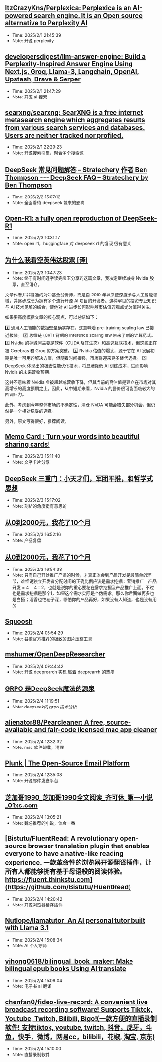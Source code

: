 
## [ItzCrazyKns/Perplexica: Perplexica is an AI-powered search engine. It is an Open source alternative to Perplexity AI](https://github.com/ItzCrazyKns/Perplexica)
- Time: 2025/2/1 21:45:39
- Note: 开源 perplexity

## [developersdigest/llm-answer-engine: Build a Perplexity-Inspired Answer Engine Using Next.js, Groq, Llama-3, Langchain, OpenAI, Upstash, Brave & Serper](https://github.com/developersdigest/llm-answer-engine)
- Time: 2025/2/1 21:47:29
- Note: 开源 ai 搜索

## [searxng/searxng: SearXNG is a free internet metasearch engine which aggregates results from various search services and databases. Users are neither tracked nor profiled.](https://github.com/searxng/searxng)
- Time: 2025/2/1 22:29:23
- Note: 开源搜索引擎，聚合多个搜索源

## [DeepSeek 常见问题解答 – Stratechery 作者 Ben Thompson --- DeepSeek FAQ – Stratechery by Ben Thompson](https://stratechery.com/2025/deepseek-faq/)
- Time: 2025/2/2 15:07:12
- Note: 全面看待 deepseek 带来的影响

## [Open-R1: a fully open reproduction of DeepSeek-R1](https://huggingface.co/blog/open-r1)
- Time: 2025/2/3 10:31:17
- Note: open r1，huggingface 对 deepseek r1 的复现
很有意义

## [为什么我看空英伟达股票 [译]](https://mp.weixin.qq.com/s/7Tv_9iCA1LFVg5EuPjJDoQ)
- Time: 2025/2/3 10:47:23
- Note: 终于有时间逐字读完宝玉分享的这篇文章，我决定继续减持 Nvidia 股票，直至清仓。

文章作者并非普通的对冲基金分析师，而是自 2010 年以来便深度参与人工智能领域，并逐步成长为拥有多个流行开源 AI 项目的开发者。这种罕见的投资专业知识与 AI 技术见解的结合，使他对 AI 进步如何影响股市估值的观点尤为值得关注。

如果要高度概括文章的核心观点，可以总结如下：

1️⃣ 通用人工智能的数据壁垒确实存在，这意味着 pre-training scaling law 已接近极限。
2️⃣ 思维链 (CoT) 背后的 inference scaling law 带来了新的计算范式。
3️⃣ Nvidia 的护城河主要是软件（CUDA 及其生态）和高速互联技术，但这些正在被 Cerebras 和 Groq 的方案突破。
4️⃣ Nvidia 估值的爆发，源于它在 AI 发展初期是唯一可用的解决方案，但随着时间推移，市场将迎来更多替代选择。
5️⃣ DeepSeek 体现出的极致性能优化技术，将显著降低 AI 训练成本，进而影响 Nvidia 的未来营收预期。

这并不意味着 Nvidia 会被超越或营收下降，但其当前的高估值是建立在市场对其高增长的高度预期之上。因此，从中短期来看，Nvidia 的股价很可能面临较大的回调压力。

此外，考虑到今年整体市场的不确定性，清仓 NVDA 可能会错失部分机会，但仍然是一个相对稳妥的选择。

另外，原文写得很好，推荐阅读。

## [Memo Card : Turn your words into beautiful sharing cards!](https://memocard.net/)
- Time: 2025/2/3 15:11:40
- Note: 文字卡片分享

## [DeepSeek 三重门：小天才们，军团平推，和哲学式思想](https://mp.weixin.qq.com/s/w_dMKtYPtCbyu7giulywOQ)
- Time: 2025/2/3 15:17:02
- Note: 剖析的角度挺有意思的

## [从0到2000元，我花了10个月](https://mp.weixin.qq.com/s/dHi-epAhAO7QgDD5a-GzXA?utm_source=wechat_session)
- Time: 2025/2/3 16:52:16
- Note: 产品复盘

## [从0到2000元，我花了10个月](https://mp.weixin.qq.com/s/dHi-epAhAO7QgDD5a-GzXA?utm_source=wechat_session)
- Time: 2025/2/3 16:54:38
- Note: 只有自己开始推广产品的时候，才真正体会到产品开发是最简单的环节，难怪说独立开发者分配时间的正确比例应该是需求挖掘：营销推广：产品开发 = 4 ：4：2，也就是说你的重心要花在需求挖掘及产品推广上面。不过也是需求挖掘是那个1，如果这个需求实际是个伪需求，那么你后面做再多也是白搭；酒香也怕巷子深，哪怕你的产品再好，如果没有人知道，也是没有用的

## [Squoosh](https://squoosh.app/)
- Time: 2025/2/4 08:54:29
- Note: 谷歌官方推荐的极致的图片压缩工具

## [mshumer/OpenDeepResearcher](https://github.com/mshumer/OpenDeepResearcher)
- Time: 2025/2/4 09:44:42
- Note: 开源 deeprearch 实现
趁着 deeprearch 的热度

## [GRPO 是DeepSeek魔法的源泉](https://mp.weixin.qq.com/s/paXNienfdovUn3kZ74QpnQ)
- Time: 2025/2/4 11:19:51
- Note: deepseek的 grpo 技术分析

## [alienator88/Pearcleaner: A free, source-available and fair-code licensed mac app cleaner](https://github.com/alienator88/Pearcleaner)
- Time: 2025/2/4 12:32:32
- Note:  mac 软件卸载，清理

## [Plunk | The Open-Source Email Platform](https://www.useplunk.com/)
- Time: 2025/2/4 12:35:08
- Note: 开源邮件发送平台

## [芝加哥1990_芝加哥1990全文阅读_齐可休_第一小说_01xs.com](https://www.01xs.com/xiaoshuo/772/)
- Time: 2025/2/4 13:05:21
- Note: 魏总推荐的小说，体会一番

## [Bistutu/FluentRead: A revolutionary open-source browser translation plugin that enables everyone to have a native-like reading experience. 一款革命性的浏览器开源翻译插件，让所有人都能够拥有基于母语般的阅读体验。https://fluent.thinkstu.com](https://github.com/Bistutu/FluentRead)
- Time: 2025/2/4 14:20:42
- Note: 开源浏览器翻译插件

## [Nutlope/llamatutor: An AI personal tutor built with Llama 3.1](https://github.com/Nutlope/llamatutor)
- Time: 2025/2/4 15:08:34
- Note: AI 个人导师

## [yihong0618/bilingual_book_maker: Make bilingual epub books Using AI translate](https://github.com/yihong0618/bilingual_book_maker)
- Time: 2025/2/4 15:09:04
- Note: 电子书 ai 翻译

## [chenfan0/fideo-live-record: A convenient live broadcast recording software! Supports Tiktok, Youtube, Twitch, Bilibili, Bigo!(一款方便的直播录制软件! 支持tiktok, youtube, twitch, 抖音，虎牙，斗鱼，快手，微博，网易cc，bilibili，花椒, 淘宝, 京东)](https://github.com/chenfan0/fideo-live-record)
- Time: 2025/2/4 15:10:00
- Note: 直播录制软件
